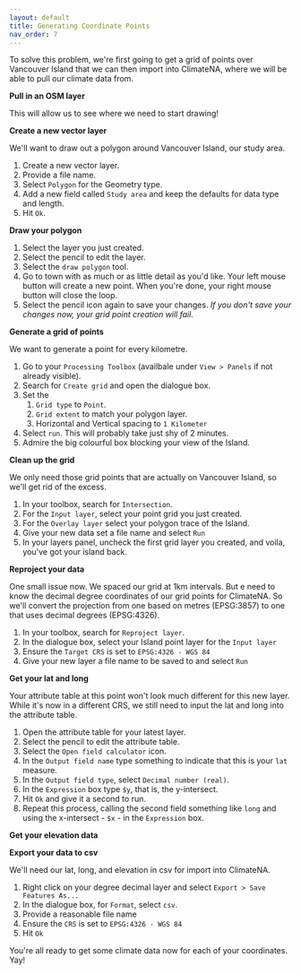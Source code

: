 ```yaml
---
layout: default
title: Generating Coordinate Points
nav_order: 7
---
```




To solve this problem, we're first going to get a grid of points over Vancouver Island that we can then import into ClimateNA, where we will be able to pull our climate data from.

**Pull in an OSM layer**

This will allow us to see where we need to start drawing!

**Create a new vector layer**

We'll want to draw out a polygon around Vancouver Island, our study area.

1. Create a new vector layer.
2. Provide a file name.
3. Select `Polygon` for the Geometry type.
4. Add a new field called `Study area` and keep the defaults for data type and length.
5. Hit `Ok`.

**Draw your polygon**

1. Select the layer you just created.
2. Select the pencil to edit the layer.
3. Select the `draw polygon` tool.
4. Go to town with as much or as little detail as you'd like. Your left mouse button will create a new point. When you're done, your right mouse button will close the loop.
5. Select the pencil icon again to save your changes. *If you don't save your changes now, your grid point creation will fail.*

**Generate a grid of points**

We want to generate a point for every kilometre.

1. Go to your `Processing Toolbox` (availbale under `View > Panels` if not already visible).
2. Search for `Create grid` and open the dialogue box.
3. Set the
   1. `Grid type` to `Point`.
   2.  `Grid extent` to match your polygon layer.
   3. Horizontal and Vertical spacing to `1 Kilometer`
4. Select `run`. This will probably take just shy of 2 minutes.
5. Admire the big colourful box blocking your view of the Island.

**Clean up the grid**

We only need those grid points that are actually on Vancouver Island, so we'll get rid of the excess.

1. In your toolbox, search for `Intersection`.
2. For the `Input layer`, select your point grid you just created.
3. For the `Overlay layer` select your polygon trace of the Island.
4. Give your new data set a file name and select `Run`
5. In your layers panel, uncheck the first grid layer you created, and voila, you've got your island back.

**Reproject your data**

One small issue now. We spaced our grid at 1km intervals. But e need to know the decimal degree coordinates of our grid points for ClimateNA. So we'll convert the projection from one based on metres (EPSG:3857) to one that uses decimal degrees (EPSG:4326).

1. In your toolbox, search for `Reproject layer`.
2. In the dialogue box, select your Island point layer for the `Input layer`
3. Ensure the `Target CRS` is set to `EPSG:4326 - WGS 84`
4. Give your new layer a file name to be saved to and select `Run`

**Get your lat and long**

Your attribute table at this point won't look much different for this new layer. While it's now in a different CRS, we still need to input the lat and long into the attribute table.

1. Open the attribute table for your latest layer.
2. Select the pencil to edit the attribute table.
3. Select the `Open field calculator` icon.
4. In the `Output field name` type something to indicate that this is your `lat` measure.
5. In the `Output field type`, select `Decimal number (real)`.
6. In the `Expression` box type `$y`, that is, the y-intersect.
7. Hit `Ok` and give it a second to run.
8. Repeat this process, calling the second field something like `long` and using the x-intersect - `$x` - in the `Expression` box.

**Get your elevation data**

**Export your data to csv**

We'll need our lat, long, and elevation in csv for import into ClimateNA.

1. Right click on your degree decimal layer and select `Export > Save Features As...`
2. In the dialogue box, for `Format`, select `csv`.
3. Provide a reasonable file name
4. Ensure the `CRS` is set to `EPSG:4326 - WGS 84`
5. Hit `Ok`

You're all ready to get some climate data now for each of your coordinates. Yay!
